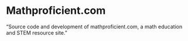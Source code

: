 # Mathproficient.com
“Source code and development of mathproficient.com, a math education and STEM resource site.”
